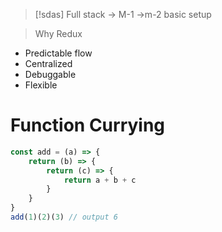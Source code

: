 > [!sdas]
>  Full stack -> M-1 ->m-2 basic setup

> Why Redux
- Predictable flow
- Centralized
- Debuggable
- Flexible
# Function Currying
```js
const add = (a) => {
    return (b) => {
        return (c) => {
            return a + b + c
        }
    }
}
add(1)(2)(3) // output 6
```
